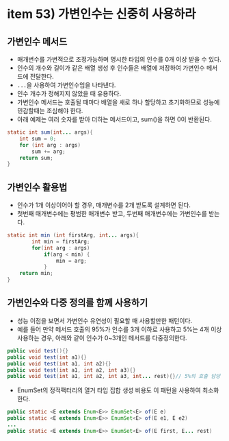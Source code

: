 # item 53) 가변인수는 신중히 사용하라

## 가변인수 메서드

* 매개변수를 가변적으로 조정가능하며 명시한 타입의 인수를 0개 이상 받을 수 있다.
* 인수의 개수와 길이가 같은 배열 생성 후 인수들은 배열에 저장하여 가변인수 메서드에 전달한다.
* `...`을 사용하여 가변인수임을 나타낸다.
* 인수 개수가 정해지지 않았을 때 유용하다.
* 가변인수 메서드는 호출될 때마다 배열을 새로 하나 할당하고 초기화하므로 성능에 민감할때는 조심해야 한다.
* 아래 예제는 여러 숫자를 받아 더하는 메서드이고, sum()을 하면 0이 반환된다.

```java
static int sum(int... args){
    int sum = 0;
    for (int arg : args)
        sum += arg;
    return sum;
}
```

## 가변인수 활용법

* 인수가 1개 이상이어야 할 경우, 매개변수를 2개 받도록 설계하면 된다.
* 첫번째 매개변수에는 평범한 매개변수 받고, 두번째 매개변수에는 가변인수를 받는다.

```java
static int min (int firstArg, int... args){
		int min = firstArg;
		for(int arg : args)
			if(arg < min) {
				min = arg;
			}
	return min;
}

```

## 가변인수와 다중 정의를 함께 사용하기

* 성능 이점을 보면서 가변인수 유연성이 필요할 때 사용할만한 패턴이다.
* 예를 들어 만약 메서드 호출의 95%가 인수를 3개 이하로 사용하고 5%는 4개 이상 사용하는 경우, 아래와 같이 인수가 0\~3개인 메서드를 다중정의한다.

```java
public void test(){}
public void test(int a1){}
public void test(int a1, int a2){}
public void test(int a1, int a2, int a3){}
public void test(int a1, int a2, int a3, int... rest){}// 5%의 호출 담당
```

* EnumSet의 정적팩터리의 열거 타입 집합 생성 비용도 이 패턴을 사용하여 최소화한다.

```java
public static <E extends Enum<E>> EnumSet<E> of(E e)
public static <E extends Enum<E>> EnumSet<E> of(E e1, E e2)
...
public static <E extends Enum<E>> EnumSet<E> of(E first, E... rest)
```
